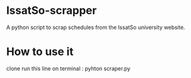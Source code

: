 # IssatSo-scrapper
A python script to scrap schedules from the IssatSo university website. 

# How to use it 
clone 
run this line on terminal : pyhton scraper.py

